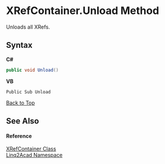 # XRefContainer.Unload Method 
 

Unloads all XRefs.

## Syntax

**C#**<br />
``` C#
public void Unload()
```

**VB**<br />
``` VB
Public Sub Unload
```
<a href="#XRefContainerUnload-Method">Back to Top</a>


## See Also


#### Reference
<a href="T_Linq2Acad_XRefContainer.md#XRefContainer-Class">XRefContainer Class</a><br /><a href="N_Linq2Acad.md#Linq2Acad-Namespace">Linq2Acad Namespace</a><br />
